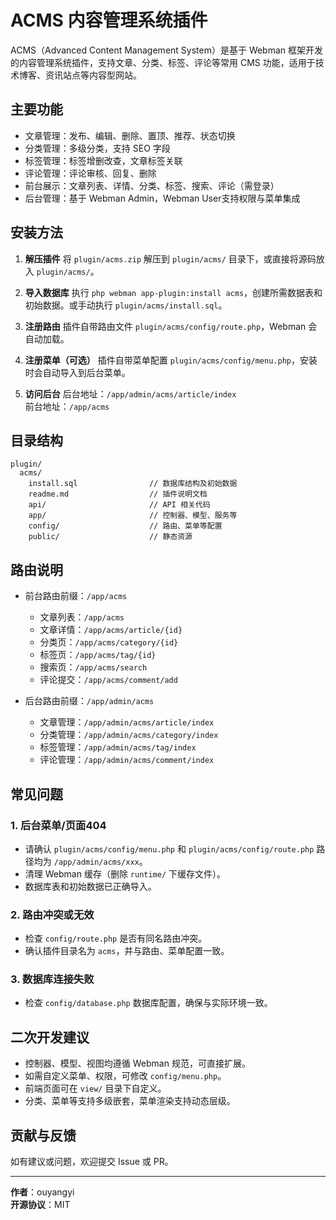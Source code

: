 # ACMS 内容管理系统插件

ACMS（Advanced Content Management System）是基于 Webman 框架开发的内容管理系统插件，支持文章、分类、标签、评论等常用 CMS 功能，适用于技术博客、资讯站点等内容型网站。

## 主要功能

- 文章管理：发布、编辑、删除、置顶、推荐、状态切换
- 分类管理：多级分类，支持 SEO 字段
- 标签管理：标签增删改查，文章标签关联
- 评论管理：评论审核、回复、删除
- 前台展示：文章列表、详情、分类、标签、搜索、评论（需登录）
- 后台管理：基于 Webman Admin，Webman User支持权限与菜单集成

## 安装方法

1. **解压插件**
   将 `plugin/acms.zip` 解压到 `plugin/acms/` 目录下，或直接将源码放入 `plugin/acms/`。

2. **导入数据库**
   执行 `php webman app-plugin:install acms`，创建所需数据表和初始数据。或手动执行 `plugin/acms/install.sql`。

3. **注册路由**
   插件自带路由文件 `plugin/acms/config/route.php`，Webman 会自动加载。

4. **注册菜单（可选）**
   插件自带菜单配置 `plugin/acms/config/menu.php`，安装时会自动导入到后台菜单。

5. **访问后台**
   后台地址：`/app/admin/acms/article/index`  
   前台地址：`/app/acms`

## 目录结构

```
plugin/
  acms/
    install.sql                // 数据库结构及初始数据
    readme.md                  // 插件说明文档
    api/                       // API 相关代码
    app/                       // 控制器、模型、服务等
    config/                    // 路由、菜单等配置
    public/                    // 静态资源
```

## 路由说明

- 前台路由前缀：`/app/acms`
  - 文章列表：`/app/acms`
  - 文章详情：`/app/acms/article/{id}`
  - 分类页：`/app/acms/category/{id}`
  - 标签页：`/app/acms/tag/{id}`
  - 搜索页：`/app/acms/search`
  - 评论提交：`/app/acms/comment/add`

- 后台路由前缀：`/app/admin/acms`
  - 文章管理：`/app/admin/acms/article/index`
  - 分类管理：`/app/admin/acms/category/index`
  - 标签管理：`/app/admin/acms/tag/index`
  - 评论管理：`/app/admin/acms/comment/index`

## 常见问题

### 1. 后台菜单/页面404

- 请确认 `plugin/acms/config/menu.php` 和 `plugin/acms/config/route.php` 路径均为 `/app/admin/acms/xxx`。
- 清理 Webman 缓存（删除 `runtime/` 下缓存文件）。
- 数据库表和初始数据已正确导入。

### 2. 路由冲突或无效

- 检查 `config/route.php` 是否有同名路由冲突。
- 确认插件目录名为 `acms`，并与路由、菜单配置一致。

### 3. 数据库连接失败

- 检查 `config/database.php` 数据库配置，确保与实际环境一致。

## 二次开发建议

- 控制器、模型、视图均遵循 Webman 规范，可直接扩展。
- 如需自定义菜单、权限，可修改 `config/menu.php`。
- 前端页面可在 `view/` 目录下自定义。
- 分类、菜单等支持多级嵌套，菜单渲染支持动态层级。

## 贡献与反馈

如有建议或问题，欢迎提交 Issue 或 PR。

---

**作者**：ouyangyi  
**开源协议**：MIT
